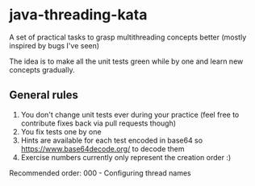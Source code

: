 # java-threading-kata
A set of practical tasks to grasp multithreading concepts better (mostly inspired by bugs I've seen)

The idea is to make all the unit tests green while by one and learn new concepts gradually.

## General rules
1. You don't change unit tests ever during your practice (feel free to contribute fixes back via pull requests though)
2. You fix tests one by one
3. Hints are available for each test encoded in base64 so https://www.base64decode.org/ to decode them
4. Exercise numbers currently only represent the creation order :)

Recommended order:
000 - Configuring thread names
